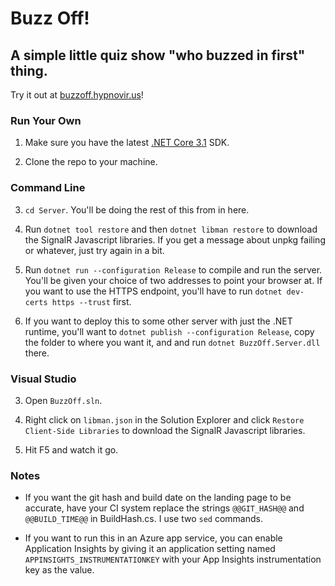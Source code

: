 # Buzz Off!
## A simple little quiz show "who buzzed in first" thing.

Try it out at [buzzoff.hypnovir.us](https://buzzoff.hypnovir.us)!

### Run Your Own

1. Make sure you have the latest [.NET Core 3.1](https://dotnet.microsoft.com/download/dotnet-core/3.1) SDK.

2. Clone the repo to your machine.

### Command Line

3. `cd Server`. You'll be doing the rest of this from in here.

4. Run `dotnet tool restore` and then `dotnet libman restore` to download the SignalR Javascript libraries. If you get a message about unpkg failing or whatever, just try again in a bit.

5. Run `dotnet run --configuration Release` to compile and run the server. You'll be given your choice of two addresses to point your browser at. If you want to use the HTTPS endpoint, you'll have to run `dotnet dev-certs https --trust` first.

6. If you want to deploy this to some other server with just the .NET runtime, you'll want to `dotnet publish --configuration Release`, copy the folder to where you want it, and and run `dotnet BuzzOff.Server.dll` there.

### Visual Studio

3. Open `BuzzOff.sln`.

4. Right click on `libman.json` in the Solution Explorer and click `Restore Client-Side Libraries` to download the SignalR Javascript libraries.

5. Hit F5 and watch it go.

### Notes

- If you want the git hash and build date on the landing page to be accurate, have your CI system replace the strings `@@GIT_HASH@@` and `@@BUILD_TIME@@` in BuildHash.cs. I use two `sed` commands.

- If you want to run this in an Azure app service, you can enable Application Insights by giving it an application setting named `APPINSIGHTS_INSTRUMENTATIONKEY` with your App Insights instrumentation key as the value.
